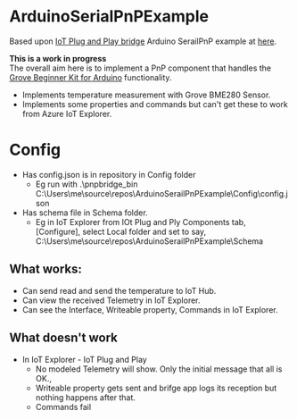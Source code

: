 # ArduinoSerialPnPExample

Based upon [IoT Plug and Play bridge](https://github.com/Azure/iot-plug-and-play-bridge) Arduino SerailPnP example at [here](https://github.com/Azure/iot-plug-and-play-bridge/tree/master/serialpnp/ArduinoExample).

**This is a work in progress**  
The overall aim here is to implement a PnP component that handles the [Grove Beginner Kit for Arduino](https://wiki.seeedstudio.com/Grove-Beginner-Kit-For-Arduino) functionality.

- Implements temperature measurement with Grove BME280 Sensor.
- Implements some properties and commands but can't get these to work from Azure IoT Explorer.

# Config
- Has config.json is in repository in Config folder
  - Eg run with  .\pnpbridge_bin C:\Users\me\source\repos\ArduinoSerailPnPExample\Config\config.json
- Has schema file in Schema folder.
  - Eg in IoT Explorer from IOt Plug and Ply Components tab, [Configure], select Local folder and set to say, C:\Users\me\source\repos\ArduinoSerailPnPExample\Schema


## What works:

- Can send read and send the temperature to IoT Hub.
- Can view the received Telemetry in IoT Explorer.
- Can see the Interface, Writeable property, Commands in IoT Explorer.

## What doesn't work
 - In IoT Explorer - IoT Plug and Play 
   - No modeled Telemetry will show. Only the initial message that all is OK.,
   - Writeable property gets sent and brifge app logs its reception but nothing happens after that.
   - Commands fail
 
